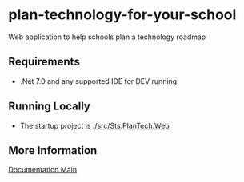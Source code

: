 # plan-technology-for-your-school

Web application to help schools plan a technology roadmap

## Requirements

- .Net 7.0 and any supported IDE for DEV running.

## Running Locally

- The startup project is [./src/Sts.PlanTech.Web](./src/Sts.PlanTech.Web)

## More Information

[Documentation Main](./docs/README.md)
